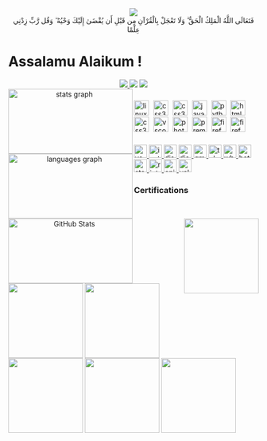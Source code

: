 <div align='center'>
<img src='https://upload.wikimedia.org/wikipedia/commons/7/76/Bismillah.gif'/>
    <div align='center'>فَتَعَالَى اللَّهُ الْمَلِكُ الْحَقُّ ۗ وَلَا تَعْجَلْ بِالْقُرْآنِ مِن قَبْلِ أَن يُقْضَىٰ إِلَيْكَ وَحْيُهُ ۖ وَقُل رَّبِّ زِدْنِي عِلْمًا</div>                           
</div>

# Assalamu Alaikum !

<div align="center">



<a align="center" href="https://github.com/antonkomarev/github-profile-views-counter">
    <img src="https://komarev.com/ghpvc/?username=ANGlTHUB&color=blueviolet&style=for-the-badge">
</a>
<a align="center" ">
    <img src="https://img.shields.io/github/followers/ANGlTHUB?logo=GitHub&style=for-the-badge">
</a>
<a align="center" ">
    <img src="https://img.shields.io/badge/Arch_Linux-1793D1?style=for-the-badge&logo=arch-linux&logoColor=white">
</a>


<div >
  <img align="left" src="https://github-readme-stats.vercel.app/api?username=ANGlTHUB&hide_title=false&hide_rank=false&show_icons=true&include_all_commits=true&card_width=320&count_private=true&disable_animations=false&theme=shadow_blue&locale=en&hide_border=true" width="250" height="130" alt="stats graph"  />
  <img align="left" src="https://github-readme-stats.vercel.app/api/top-langs?username=ANGlTHUB&locale=en&hide_title=false&layout=compact&card_width=220&langs_count=5&theme=shadow_blue&hide_border=true" width="250" height="130" alt="languages graph"  />
  <img align="left" src="https://github-readme-streak-stats.herokuapp.com/?user=ANGlTHUB&locale=en&hide_title=false&layout=compact&theme=shadow_blue&hide_border=true" height="130" width="250" alt="GitHub Stats"  />
</div>

###

<img align="right" height="150" src="https://upload.wikimedia.org/wikipedia/commons/thumb/b/bb/Flag_of_Saladin.svg/512px-Flag_of_Saladin.svg.png"  />

###
<div align="left">
  <img src="https://cdn.jsdelivr.net/gh/devicons/devicon/icons/linux/linux-original.svg" height="30" alt="linux logo"  />
  <img width="1" />
  <img src="https://raw.githubusercontent.com/Thomas-George-T/Thomas-George-T/master/assets/git.svg" height="30" alt="css3 logo"  />
  <img width="1" />
  <img src="https://pic.onlinewebfonts.com/thumbnails/icons_195128.svg" height="30" alt="css3 logo"  />
  <img width="1" />
  <img src="https://cdn.jsdelivr.net/gh/devicons/devicon/icons/javascript/javascript-original.svg" height="30" alt="javascript logo"  />
  <img width="1" />
  <img src="https://cdn.jsdelivr.net/gh/devicons/devicon/icons/python/python-original.svg" height="30" alt="python logo"  />
  <img width="1" />
  <img src="https://cdn.jsdelivr.net/gh/devicons/devicon/icons/html5/html5-original.svg" height="30" alt="html5 logo"  />
  <img width="1" />
  <img src="https://cdn.jsdelivr.net/gh/devicons/devicon/icons/css3/css3-original.svg" height="30" alt="css3 logo"  />
  <img width="1" />
  <img src="https://cdn.jsdelivr.net/gh/devicons/devicon/icons/vscode/vscode-original.svg" height="30" alt="vscode logo"  />
  <img width="1" />
  <img src="https://cdn.jsdelivr.net/gh/devicons/devicon/icons/photoshop/photoshop-plain.svg" height="30" alt="photoshop logo"  />
  <img width="1" />
  <img src="https://cdn.jsdelivr.net/gh/devicons/devicon/icons/premierepro/premierepro-plain.svg" height="30" alt="premierepro logo"  />
  <img width="1" />
  <img src="https://cdn.jsdelivr.net/gh/devicons/devicon/icons/firefox/firefox-original.svg" height="30" alt="firefox logo"  />
  <img width="1" />
  <img src="https://upload.wikimedia.org/wikipedia/commons/thumb/7/78/OBS.svg/1024px-OBS.svg.png" height="30" alt="firefox logo"  />
</div>

###

<div align="left">
  <a href="https://www.youtube.com/channel/UCCg7GtlN9xnFEFYwLhCFW2g" target="_blank">
    <img src="https://img.shields.io/static/v1?message=Youtube&logo=youtube&label=&color=FF0000&logoColor=white&labelColor=&style=for-the-badge&" height="26" alt="youtube logo"  />
  </a>
  <a href="https://www.instagram.com/n_achreff/" target="_blank">
    <img src="https://img.shields.io/static/v1?message=Instagram&logo=instagram&label=&color=E4405F&logoColor=white&labelColor=&style=for-the-badge" height="26" alt="instagram logo"  />
  </a>
  <a href="www.discordapp.com/users/n_achreff" target="_blank">
    <img src="https://img.shields.io/static/v1?message=Discord&logo=discord&label=&color=7289DA&logoColor=white&labelColor=&style=for-the-badge" height="26" alt="discord logo"  />
  </a>
     <a href="https://www.reddit.com/user/AN_Mantis/" target="_blank">
    <img src="https://img.shields.io/badge/Reddit-FF4500?style=for-the-badge&logo=reddit&logoColor=white" height="26" alt="discord logo"  />
  </a>
  <a href="achref.nouri.pro@gmail.com" target="_blank">
    <img src="https://img.shields.io/static/v1?message=Gmail&logo=gmail&label=&color=D14836&logoColor=white&labelColor=&style=for-the-badge" height="26" alt="gmail logo"  />
  </a>
  <a href="@AN_Mantis" target="_blank">
    <img src="https://img.shields.io/static/v1?message=Telegram&logo=telegram&label=&color=2CA5E0&logoColor=white&labelColor=&style=for-the-badge" height="26" alt="telegram logo"  />
  </a>
  <a href="+21695026550" target="_blank">
    <img src="https://img.shields.io/static/v1?message=Whatsapp&logo=whatsapp&label=&color=25D366&logoColor=white&labelColor=&style=for-the-badge" height="26" alt="whatsapp logo"  />
  </a>
      <a href="ANBattle#2434" target="_blank">
    <img src="https://img.shields.io/badge/Battle.net-000?labelColor=&style=for-the-badge&logo=battle.net&logoColor=148EFF" height="26" alt="battlenet logo"  />
  </a>
      <a href="steam" target="_blank">
    <img src="https://img.shields.io/badge/Steam-000000?style=for-the-badge&logo=steam&logoColor=white" height="26" alt="steam logo"  />
  </a>
      <a href="riot" target="_blank">
    <img src="https://img.shields.io/badge/Riot_Games-D32936?style=for-the-badge&logo=riot-games&logoColor=white" height="26" alt="riot logo"  />
  </a>
      </a>
      <a href="epic" target="_blank">
    <img src="https://img.shields.io/badge/Epic%20Games-313131?style=for-the-badge&logo=Epic%20Games&logoColor=white" height="26" alt="epic logo"  />
  </a>
          </a>
      <a href="valor" target="_blank">
    <img src="https://img.shields.io/badge/Valorant-fa4454?style=for-the-badge&logo=valorant&logoColor=white" height="26" alt="valor logo"  />
  </a>
</div>
<div align="left">
    
### Certifications

</div>
<div align="left">
  <img align="center" src="https://images.credly.com/images/e053125b-ff30-4a16-90cc-8804a306c4b6/MTA-Windows_Operating_System_Fundamentals-600x600.png" height="150"   />
  <img align="center" src="https://images.credly.com/images/3f36cda2-b4c2-46ba-a6d8-f11219631451/MTA-Security_Fundamentals-600x600.png" height="150" />
  <img align="center" src="https://images.credly.com/images/7e0874b9-a282-43cc-9e52-a3a1587301fe/image.png" height="150" />
  <img align="center" src="https://images.credly.com/images/241488f4-9110-41aa-804e-51a8f8ba430d/MTA-Introduction_to_Programming_Using_HTML_and_CSS-600x600.png" height="150" />
  <img align="center" src="https://images.credly.com/images/84ac9eff-b8a2-4683-846b-f59887a73801/Python_101_Data_Science.png" height="150" />
</div>

